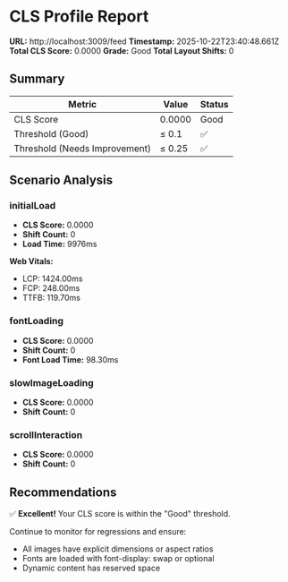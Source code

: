 # CLS Profile Report

**URL:** http://localhost:3009/feed
**Timestamp:** 2025-10-22T23:40:48.661Z
**Total CLS Score:** 0.0000
**Grade:** Good
**Total Layout Shifts:** 0

## Summary

| Metric | Value | Status |
|--------|-------|--------|
| CLS Score | 0.0000 | Good |
| Threshold (Good) | ≤ 0.1 | ✅ |
| Threshold (Needs Improvement) | ≤ 0.25 | ✅ |

## Scenario Analysis

### initialLoad

- **CLS Score:** 0.0000
- **Shift Count:** 0
- **Load Time:** 9976ms

**Web Vitals:**
- LCP: 1424.00ms
- FCP: 248.00ms
- TTFB: 119.70ms

### fontLoading

- **CLS Score:** 0.0000
- **Shift Count:** 0
- **Font Load Time:** 98.30ms

### slowImageLoading

- **CLS Score:** 0.0000
- **Shift Count:** 0

### scrollInteraction

- **CLS Score:** 0.0000
- **Shift Count:** 0

## Recommendations

✅ **Excellent!** Your CLS score is within the "Good" threshold.

Continue to monitor for regressions and ensure:
- All images have explicit dimensions or aspect ratios
- Fonts are loaded with font-display: swap or optional
- Dynamic content has reserved space
